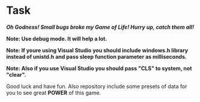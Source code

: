 # Task
  **_Oh Godness! Small bugs broke my Game of Life! Hurry up, catch them all!_** 
    
  **Note: Use debug mode. It will help a lot.**  
    
  **Note: If youre using Visual Studio you should include windows.h library instead of unistd.h and pass sleep function parameter as milliseconds.**
    
  **Note: Also if you use Visual Studio you should pass "CLS" to system, not "clear".** 
    
   Good luck and have fun. Also repository include some presets of data for you to see great **POWER** of this game.  
